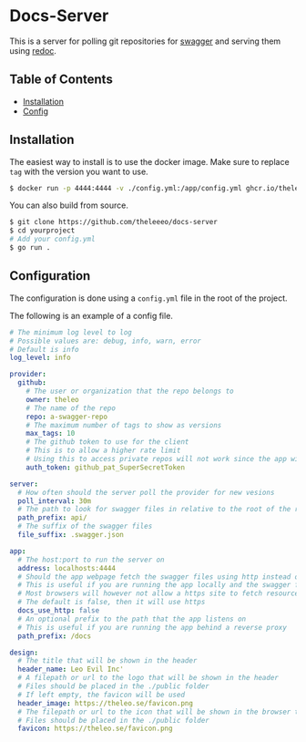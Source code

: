 # Docs-Server

This is a server for polling git repositories for [swagger](https://swagger.io/specification/) and serving them using [redoc](https://redocly.com/).

## Table of Contents

- [Installation](#installation)
- [Config](#configuration)

## Installation

The easiest way to install is to use the docker image. Make sure to replace `tag` with the version you want to use.

```bash
$ docker run -p 4444:4444 -v ./config.yml:/app/config.yml ghcr.io/theleeeo/docs-server:tag
```

You can also build from source.

```bash
$ git clone https://github.com/theleeeo/docs-server
$ cd yourproject
# Add your config.yml
$ go run .
```

## Configuration

The configuration is done using a `config.yml` file in the root of the project.

The following is an example of a config file.

```yml
# The minimum log level to log
# Possible values are: debug, info, warn, error
# Default is info
log_level: info

provider:
  github:
    # The user or organization that the repo belongs to
    owner: theleo
    # The name of the repo
    repo: a-swagger-repo
    # The maximum number of tags to show as versions
    max_tags: 10
    # The github token to use for the client
    # This is to allow a higher rate limit
    # Using this to access private repos will not work since the app will not be able to access it anyways
    auth_token: github_pat_SuperSecretToken

server:
  # How often should the server poll the provider for new vesions
  poll_interval: 30m
  # The path to look for swagger files in relative to the root of the repo
  path_prefix: api/
  # The suffix of the swagger files
  file_suffix: .swagger.json

app:
  # The host:port to run the server on
  address: localhosts:4444
  # Should the app webpage fetch the swagger files using http instead of https
  # This is useful if you are running the app locally and the swagger files are served using only http.
  # Most browsers will however not allow a https site to fetch resources over http.
  # The default is false, then it will use https
  docs_use_http: false
  # An optional prefix to the path that the app listens on
  # This is useful if you are running the app behind a reverse proxy
  path_prefix: /docs

design:
  # The title that will be shown in the header
  header_name: Leo Evil Inc'
  # A filepath or url to the logo that will be shown in the header
  # Files should be placed in the ./public folder
  # If left empty, the favicon will be used
  header_image: https://theleo.se/favicon.png
  # The filepath or url to the icon that will be shown in the browser tab
  # Files should be placed in the ./public folder
  favicon: https://theleo.se/favicon.png
```